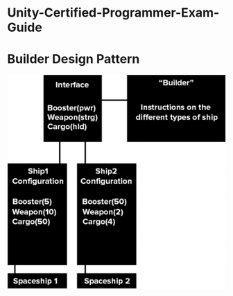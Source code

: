 # Unity-Certified-Programmer-Exam-Guide
 # Builder Design Pattern
 ![Builder Design Pattern](https://github.com/sercanevyapan/Unity-Certified-Programmer-Exam-Guide/blob/main/Readme/Builder.png)
